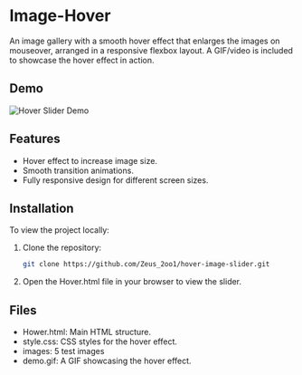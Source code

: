 # Image-Hover

An image gallery with a smooth hover effect that enlarges the images on mouseover, arranged in a responsive flexbox layout. A GIF/video is included to showcase the hover effect in action.
## Demo

![Hover Slider Demo](Image-Hover-Gif/demo.gif)

## Features
- Hover effect to increase image size.
- Smooth transition animations.
- Fully responsive design for different screen sizes.

## Installation

To view the project locally:
1. Clone the repository:
   ```bash
   git clone https://github.com/Zeus_2oo1/hover-image-slider.git
2. Open the Hover.html file in your browser to view the slider.
## Files
- Hower.html: Main HTML structure.
- style.css: CSS styles for the hover effect.
- images: 5 test images 
- demo.gif: A GIF showcasing the hover effect.
